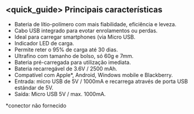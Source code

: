 ## <quick_guide> Principais características

* Bateria de lítio-polímero com mais fiabilidade, eficiência e leveza. 
* Cabo USB integrado para evotar enrolamentos ou perdas. 
* Ideal para carregar smartphones (via Micro USB.
* Indicador LED de carga.
* Permite reter o 95% de carga até 30 dias.
* Ultrafino com tamanho de bolso, só 60g e 7mm.
* Bateria pré-carregada para utilização imediata. 
* Bateria recarregável de 3.6V / 2500 mAh.
* Compatível com Apple*, Android, Windows mobile e Blackberry.
* Entrada: micro USB de 5V / 1000mA e recarrega através de porta USB estándar de 5V.
* Saída: Micro USB 5V / max. 1000mA.


*conector não fornecido
